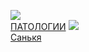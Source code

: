 ![](/books/prose_rus_classic/Захар%20Прилепин/ПАТОЛОГИИ.jpg)  
[ПАТОЛОГИИ](/books/prose_rus_classic/Захар%20Прилепин/ПАТОЛОГИИ)
![](/books/prose_rus_classic/Захар%20Прилепин/Санькя.jpg)  
[Санькя](/books/prose_rus_classic/Захар%20Прилепин/Санькя)